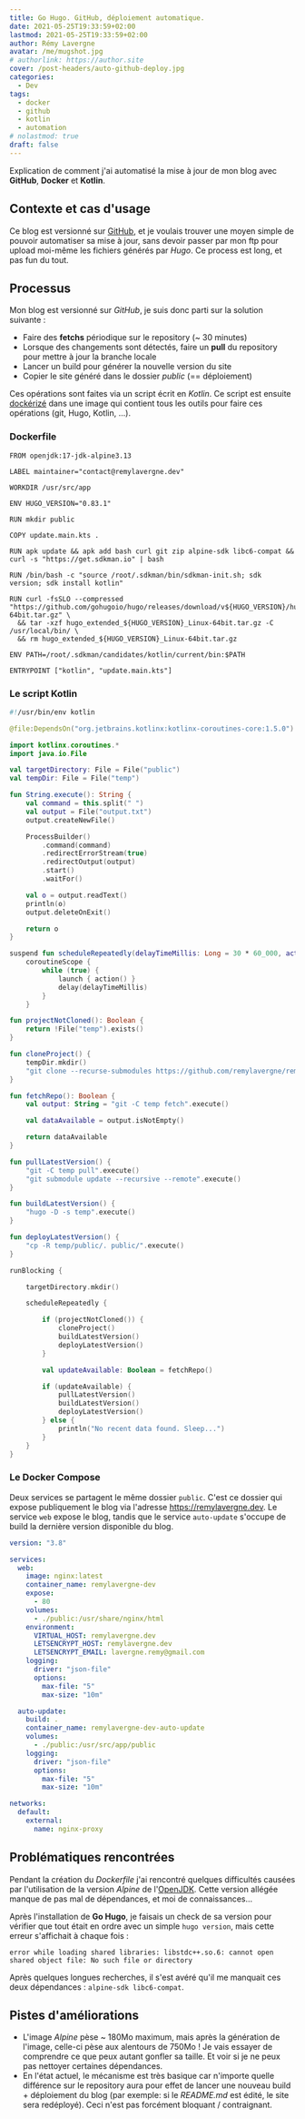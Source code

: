 ```yaml
---
title: Go Hugo. GitHub, déploiement automatique.
date: 2021-05-25T19:33:59+02:00
lastmod: 2021-05-25T19:33:59+02:00
author: Rémy Lavergne
avatar: /me/mugshot.jpg
# authorlink: https://author.site
cover: /post-headers/auto-github-deploy.jpg
categories:
  - Dev
tags:
  - docker
  - github
  - kotlin
  - automation
# nolastmod: true
draft: false
---
```


Explication de comment j'ai automatisé la mise à jour de mon blog avec **GitHub**, **Docker** et **Kotlin**.

<!--more-->

## Contexte et cas d'usage

Ce blog est versionné sur [GitHub](https://github.com/remylavergne/remylavergne.dev), et je voulais trouver une moyen simple de pouvoir automatiser sa mise à jour, sans devoir passer par mon ftp pour upload moi-même les fichiers générés par _Hugo_. Ce process est long, et pas fun du tout.

## Processus

Mon blog est versionné sur _GitHub_, je suis donc parti sur la solution suivante :

- Faire des **fetchs** périodique sur le repository (~ 30 minutes)
- Lorsque des changements sont détectés, faire un **pull** du repository pour mettre à jour la branche locale
- Lancer un build pour générer la nouvelle version du site
- Copier le site généré dans le dossier _public_ (== déploiement)

Ces opérations sont faites via un script écrit en _Kotlin_. Ce script est ensuite [dockérizé](https://github.com/remylavergne/remylavergne.dev/blob/master/Dockerfile) dans une image qui contient tous les outils pour faire ces opérations (git, Hugo, Kotlin, ...).

### Dockerfile

```text
FROM openjdk:17-jdk-alpine3.13

LABEL maintainer="contact@remylavergne.dev"

WORKDIR /usr/src/app

ENV HUGO_VERSION="0.83.1"

RUN mkdir public

COPY update.main.kts .

RUN apk update && apk add bash curl git zip alpine-sdk libc6-compat && curl -s "https://get.sdkman.io" | bash

RUN /bin/bash -c "source /root/.sdkman/bin/sdkman-init.sh; sdk version; sdk install kotlin"

RUN curl -fsSLO --compressed "https://github.com/gohugoio/hugo/releases/download/v${HUGO_VERSION}/hugo_extended_${HUGO_VERSION}_Linux-64bit.tar.gz" \
  && tar -xzf hugo_extended_${HUGO_VERSION}_Linux-64bit.tar.gz -C /usr/local/bin/ \
  && rm hugo_extended_${HUGO_VERSION}_Linux-64bit.tar.gz

ENV PATH=/root/.sdkman/candidates/kotlin/current/bin:$PATH

ENTRYPOINT ["kotlin", "update.main.kts"]
```

### Le script Kotlin

```kotlin
#!/usr/bin/env kotlin

@file:DependsOn("org.jetbrains.kotlinx:kotlinx-coroutines-core:1.5.0")

import kotlinx.coroutines.*
import java.io.File

val targetDirectory: File = File("public")
val tempDir: File = File("temp")

fun String.execute(): String {
    val command = this.split(" ")
    val output = File("output.txt")
    output.createNewFile()

    ProcessBuilder()
        .command(command)
        .redirectErrorStream(true)
        .redirectOutput(output)
        .start()
        .waitFor()

    val o = output.readText()
    println(o)
    output.deleteOnExit()

    return o
}

suspend fun scheduleRepeatedly(delayTimeMillis: Long = 30 * 60_000, action: suspend CoroutineScope.() -> Unit) =
    coroutineScope {
        while (true) {
            launch { action() }
            delay(delayTimeMillis)
        }
    }

fun projectNotCloned(): Boolean {
    return !File("temp").exists()
}

fun cloneProject() {
    tempDir.mkdir()
    "git clone --recurse-submodules https://github.com/remylavergne/remylavergne.dev.git temp".execute()
}

fun fetchRepo(): Boolean {
    val output: String = "git -C temp fetch".execute()

    val dataAvailable = output.isNotEmpty()

    return dataAvailable
}

fun pullLatestVersion() {
    "git -C temp pull".execute()
    "git submodule update --recursive --remote".execute()
}

fun buildLatestVersion() {
    "hugo -D -s temp".execute()
}

fun deployLatestVersion() {
    "cp -R temp/public/. public/".execute()
}

runBlocking {

    targetDirectory.mkdir()

    scheduleRepeatedly {

        if (projectNotCloned()) {
            cloneProject()
            buildLatestVersion()
            deployLatestVersion()
        }

        val updateAvailable: Boolean = fetchRepo()

        if (updateAvailable) {
            pullLatestVersion()
            buildLatestVersion()
            deployLatestVersion()
        } else {
            println("No recent data found. Sleep...")
        }
    }
}
```

### Le Docker Compose

Deux services se partagent le même dossier `public`. C'est ce dossier qui expose publiquement le blog via l'adresse <https://remylavergne.dev>.
Le service `web` expose le blog, tandis que le service `auto-update` s'occupe de build la dernière version disponible du blog.

```yaml
version: "3.8"

services:
  web:
    image: nginx:latest
    container_name: remylavergne-dev
    expose:
      - 80
    volumes:
      - ./public:/usr/share/nginx/html
    environment:
      VIRTUAL_HOST: remylavergne.dev
      LETSENCRYPT_HOST: remylavergne.dev
      LETSENCRYPT_EMAIL: lavergne.remy@gmail.com
    logging:
      driver: "json-file"
      options:
        max-file: "5"
        max-size: "10m"

  auto-update:
    build: .
    container_name: remylavergne-dev-auto-update
    volumes:
      - ./public:/usr/src/app/public
    logging:
      driver: "json-file"
      options:
        max-file: "5"
        max-size: "10m"

networks:
  default:
    external:
      name: nginx-proxy
```

## Problématiques rencontrées

Pendant la création du _Dockerfile_ j'ai rencontré quelques difficultés causées par l'utilisation de la version _Alpine_ de l'[OpenJDK](https://hub.docker.com/_/openjdk/). Cette version allégée manque de pas mal de dépendances, et moi de connaissances...

Après l'installation de **Go Hugo**, je faisais un check de sa version pour vérifier que tout était en ordre avec un simple `hugo version`, mais cette erreur s'affichait à chaque fois :

```shell
error while loading shared libraries: libstdc++.so.6: cannot open shared object file: No such file or directory
```

Après quelques longues recherches, il s'est avéré qu'il me manquait ces deux dépendances : `alpine-sdk libc6-compat`.

## Pistes d'améliorations

- L'image _Alpine_ pèse ~ 180Mo maximum, mais après la génération de l'image, celle-ci pèse aux alentours de 750Mo ! Je vais essayer de comprendre ce que peux autant gonfler sa taille. Et voir si je ne peux pas nettoyer certaines dépendances.
- En l'état actuel, le mécanisme est très basique car n'importe quelle différence sur le repository aura pour effet de lancer une nouveau build + déploiement du blog (par exemple: si le *README.md* est édité, le site sera redéployé).
  Ceci n'est pas forcément bloquant / contraignant.
